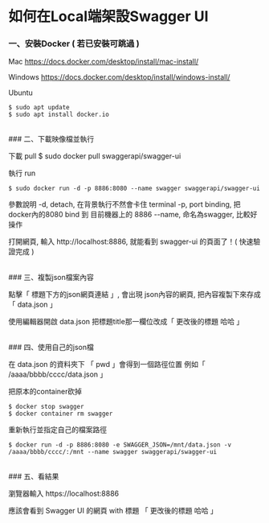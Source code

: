 # 如何在Local端架設Swagger UI
### 一、安裝Docker ( 若已安裝可跳過 )

Mac
https://docs.docker.com/desktop/install/mac-install/

Windows
https://docs.docker.com/desktop/install/windows-install/

Ubuntu
```
$ sudo apt update
$ sudo apt install docker.io
```
<br>
### 二、下載映像檔並執行

下載 pull
$ sudo docker pull swaggerapi/swagger-ui

執行 run
```
$ sudo docker run -d -p 8886:8080 --name swagger swaggerapi/swagger-ui
```
參數說明
-d, detach, 在背景執行不然會卡住 terminal
-p, port binding, 把 docker內的8080 bind 到 目前機器上的 8886
--name, 命名為swagger, 比較好操作

打開網頁, 輸入 http://localhost:8886, 就能看到 swagger-ui 的頁面了！( 快速驗證完成 )

<br>   
### 三、複製json檔案內容

點擊「 標題下方的json網頁連結 」, 會出現 json內容的網頁, 把內容複製下來存成「 data.json 」

使用編輯器開啟 data.json 把標題title那一欄位改成「 更改後的標題 哈哈 」

<br>
### 四、使用自己的json檔

在 data.json 的資料夾下 「 pwd 」會得到一個路徑位置 例如「 /aaaa/bbbb/cccc/data.json 」

把原本的container砍掉
```
$ docker stop swagger
$ docker container rm swagger
```
重新執行並指定自己的檔案路徑
```
$ docker run -d -p 8886:8080 -e SWAGGER_JSON=/mnt/data.json -v /aaaa/bbbb/cccc/:/mnt --name swagger swaggerapi/swagger-ui
```
<br>
### 五、看結果

瀏覽器輸入 https://localhost:8886

應該會看到 Swagger UI 的網頁 with 標題 「 更改後的標題 哈哈 」

